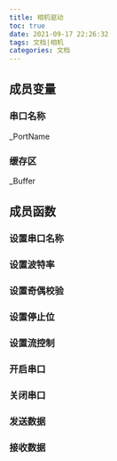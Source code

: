 ```yaml
---
title: 相机驱动
toc: true
date: 2021-09-17 22:26:32
tags: 文档|相机
categories: 文档
---
```


##  成员变量

### 串口名称

_PortName

### 缓存区

_Buffer



### 

## 成员函数

### 设置串口名称

### 设置波特率

### 设置奇偶校验

### 设置停止位

### 设置流控制

### 开启串口

### 关闭串口

### 发送数据

### 接收数据
